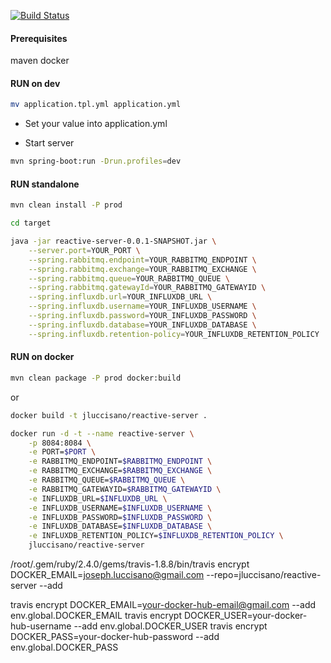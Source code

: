 [![Build Status](https://travis-ci.org/jluccisano/reactive-server.svg?branch=master)](https://travis-ci.org/jluccisano/reactive-server)


#### Prerequisites
maven
docker

#### RUN on dev

```bash
mv application.tpl.yml application.yml
``` 
- Set your value into application.yml

- Start server
```bash
mvn spring-boot:run -Drun.profiles=dev
```

#### RUN standalone


```bash
mvn clean install -P prod
```

```bash
cd target
```


```bash
java -jar reactive-server-0.0.1-SNAPSHOT.jar \
    --server.port=YOUR_PORT \
    --spring.rabbitmq.endpoint=YOUR_RABBITMQ_ENDPOINT \
    --spring.rabbitmq.exchange=YOUR_RABBITMQ_EXCHANGE \
    --spring.rabbitmq.queue=YOUR_RABBITMQ_QUEUE \
    --spring.rabbitmq.gatewayId=YOUR_RABBITMQ_GATEWAYID \
    --spring.influxdb.url=YOUR_INFLUXDB_URL \
    --spring.influxdb.username=YOUR_INFLUXDB_USERNAME \
    --spring.influxdb.password=YOUR_INFLUXDB_PASSWORD \
    --spring.influxdb.database=YOUR_INFLUXDB_DATABASE \
    --spring.influxdb.retention-policy=YOUR_INFLUXDB_RETENTION_POLICY
```
    
#### RUN on docker

```bash
mvn clean package -P prod docker:build
```
or 
```bash
docker build -t jluccisano/reactive-server .
```

```bash
docker run -d -t --name reactive-server \
    -p 8084:8084 \
    -e PORT=$PORT \
    -e RABBITMQ_ENDPOINT=$RABBITMQ_ENDPOINT \
    -e RABBITMQ_EXCHANGE=$RABBITMQ_EXCHANGE \
    -e RABBITMQ_QUEUE=$RABBITMQ_QUEUE \
    -e RABBITMQ_GATEWAYID=$RABBITMQ_GATEWAYID \
    -e INFLUXDB_URL=$INFLUXDB_URL \
    -e INFLUXDB_USERNAME=$INFLUXDB_USERNAME \
    -e INFLUXDB_PASSWORD=$INFLUXDB_PASSWORD \
    -e INFLUXDB_DATABASE=$INFLUXDB_DATABASE \
    -e INFLUXDB_RETENTION_POLICY=$INFLUXDB_RETENTION_POLICY \
    jluccisano/reactive-server
```

/root/.gem/ruby/2.4.0/gems/travis-1.8.8/bin/travis encrypt DOCKER_EMAIL=joseph.luccisano@gmail.com --repo=jluccisano/reactive-server --add


travis encrypt DOCKER_EMAIL=your-docker-hub-email@gmail.com --add env.global.DOCKER_EMAIL
travis encrypt DOCKER_USER=your-docker-hub-username --add env.global.DOCKER_USER
travis encrypt DOCKER_PASS=your-docker-hub-password --add env.global.DOCKER_PASS



